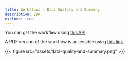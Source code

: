 ```yaml
---
title: Workflows - Data Quality and Summary
description: EDA
exclude: true
---
```



You can get the workflow using [this API](/api/workflows/data-quality-and-summary.json).

A PDF version of the workflow is accessible using [this link](assets/data-quality-and-summary.pdf).

{{< figure src="assets/data-quality-and-summary.png" >}}
